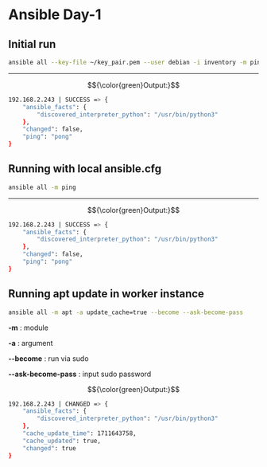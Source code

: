 # Ansible Day-1

## Initial run
```bash
ansible all --key-file ~/key_pair.pem --user debian -i inventory -m ping
```
<hr>

$${\color{green}Output:}$$

```bash
192.168.2.243 | SUCCESS => {
    "ansible_facts": {
        "discovered_interpreter_python": "/usr/bin/python3"
    },
    "changed": false,
    "ping": "pong"
}
```

## Running with local ansible.cfg
```bash
ansible all -m ping
```
<hr>

$${\color{green}Output:}$$

```bash
192.168.2.243 | SUCCESS => {
    "ansible_facts": {
        "discovered_interpreter_python": "/usr/bin/python3"
    },
    "changed": false,
    "ping": "pong"
}
```

## Running **apt update** in worker instance
```bash
ansible all -m apt -a update_cache=true --become --ask-become-pass
```

**-m** : module

**-a** : argument

**--become** : run via sudo

**--ask-become-pass** : input sudo password


$${\color{green}Output:}$$

```bash
192.168.2.243 | CHANGED => {
    "ansible_facts": {
        "discovered_interpreter_python": "/usr/bin/python3"
    },
    "cache_update_time": 1711643758,
    "cache_updated": true,
    "changed": true
}
```
